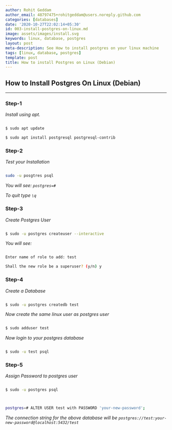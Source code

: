 ```yaml
---
author: Rohit Geddam
author_email: 48797475+rohitgeddam@users.noreply.github.com
categories: [databases]
date: '2020-10-27T22:02:14+05:30'
id: 003-install-postgres-on-linux.md
image: assets/images/install.svg
keywords: linux, database, postgres
layout: post
meta-description: See How to install postgres on your linux machine
tags: [linux, database, postgres]
template: post
title: How to install Postgres on Linux (Debian)
---
```




## How to Install Postgres On Linux (Debian)

***

### **Step-1**

*Install using apt.*

```bash

$ sudo apt update

$ sudo apt install postgresql postgresql-contrib

```



### **Step-2**

*Test your Installation*

```bash

sudo -u posgtres psql

```

*You will see: `postgres=#`*

*To quit type `\q`*



### **Step-3**

*Create Postgres User*

```bash

$ sudo -u postgres createuser --interactive

```

*You will see:*

```bash

Enter name of role to add: test

Shall the new role be a superuser? (y/n) y

```



### **Step-4**

*Create a Database*

```bash

$ sudo -u postgres createdb test

```

*Now create the same linux user as postgres user*

```bash

$ sudo adduser test

```

*Now login to your postgres database*

```bash

$ sudo -u test psql

```



### **Step-5**

*Assign Password to postgres user*

```bash

$ sudo -u postgres psql



postgres=# ALTER USER test with PASSWORD 'your-new-password';

```

*The connection string for the above database will be `postgres://test:your-new-password@localhost:5432/test`*
